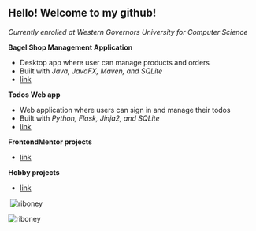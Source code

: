## Hello! Welcome to my github!

_Currently enrolled at Western Governors University for Computer Science_

**Bagel Shop Management Application**
- Desktop app where user can manage products and orders
- Built with _Java, JavaFX, Maven, and SQLite_ 
- [link](https://github.com/riboney/Noras-Bagel-Bin)

**Todos Web app** 
- Web application where users can sign in and manage their todos
- Built with _Python, Flask, Jinja2, and SQLite_
- [link](https://github.com/CSSG-Labs/flask-todo-app)

**FrontendMentor projects** 
- [link](https://www.frontendmentor.io/profile/riboney)

**Hobby projects** 
- [link](https://github.com/riboney-hobby)

<p>&nbsp;<img align="center" src="https://github-readme-stats.vercel.app/api?username=riboney&show_icons=true&locale=en" alt="riboney" /></p>

<p><img align="center" src="https://github-readme-streak-stats.herokuapp.com/?user=riboney&" alt="riboney" /></p>
